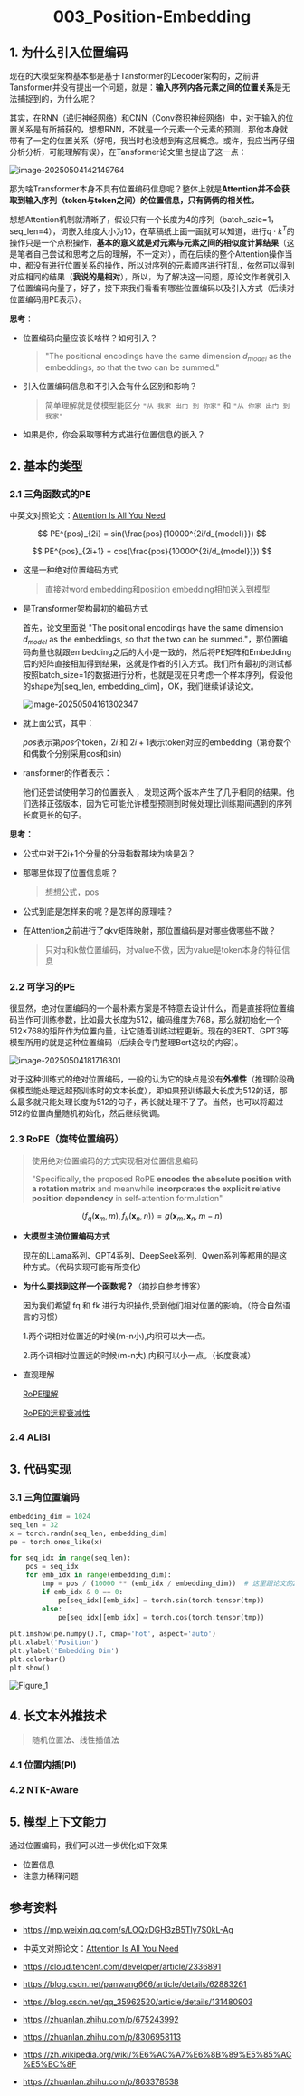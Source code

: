 <h1 align="center"> <p>003_Position-Embedding</p></h1>

## 1. 为什么引入位置编码

现在的大模型架构基本都是基于Tansformer的Decoder架构的，之前讲Tansformer并没有提出一个问题，就是：**输入序列内各元素之间的位置关系**是无法捕捉到的，为什么呢？

其实，在RNN（递归神经网络）和CNN（Conv卷积神经网络）中，对于输入的位置关系是有所捕获的，想想RNN，不就是一个元素一个元素的预测，那他本身就带有了一定的位置关系（好吧，我当时也没想到有这层概念。或许，我应当再仔细分析分析，可能理解有误），在Tansformer论文里也提出了这一点：

![image-20250504142149764](https://coderethan-1327000741.cos.ap-chengdu.myqcloud.com/blog-pics/image-20250504142149764.png)

那为啥Transformer本身不具有位置编码信息呢？整体上就是**Attention并不会获取到输入序列（token与token之间）的位置信息，只有俩俩的相关性。**

想想Attention机制就清晰了，假设只有一个长度为4的序列（batch_szie=1，seq_len=4），词嵌入维度大小为10，在草稿纸上画一画就可以知道，进行$q \cdot k^T$的操作只是一个点积操作，**基本的意义就是对元素与元素之间的相似度计算结果**（这是笔者自己尝试和思考之后的理解，不一定对），而在后续的整个Attention操作当中，都没有进行位置关系的操作，所以对序列的元素顺序进行打乱，依然可以得到对应相同的结果（**我说的是相对**），所以，为了解决这一问题，原论文作者就引入了位置编码向量了，好了，接下来我们看看有哪些位置编码以及引入方式（后续对位置编码用PE表示）。

**思考**：

- 位置编码向量应该长啥样？如何引入？

    > "The positional encodings have the same dimension $d_{model}$ as the embeddings, so that the two can be summed."

- 引入位置编码信息和不引入会有什么区别和影响？

    > 简单理解就是使模型能区分 `"从 我家 出门 到 你家"` 和 `"从 你家 出门 到 我家"`

- 如果是你，你会采取哪种方式进行位置信息的嵌入？



## 2. 基本的类型

### 2.1 三角函数式的PE

中英文对照论文：[Attention Is All You Need](https://yiyibooks.cn/arxiv/1706.03762v7/index.html)

$$
PE^{pos}_{2i} = sin(\frac{pos}{10000^{2i/d_{model}}})
$$

$$
PE^{pos}_{2i+1} = cos(\frac{pos}{10000^{2i/d_{model}}})
$$


- 这是一种绝对位置编码方式

    > 直接对word embedding和position embedding相加送入到模型

- 是Transformer架构最初的编码方式

    首先，论文里面说 "The positional encodings have the same dimension $d_{model}$ as the embeddings, so that the two can be summed."，那位置编码向量也就跟embedding之后的大小是一致的，然后将PE矩阵和Embedding后的矩阵直接相加得到结果，这就是作者的引入方式。我们所有最初的测试都按照batch_size=1的数据进行分析，也就是现在只考虑一个样本序列，假设他的shape为[seq_len, embedding_dim]，OK，我们继续详读论文。

    ![image-20250504161302347](https://coderethan-1327000741.cos.ap-chengdu.myqcloud.com/blog-pics/image-20250504161302347.png)

- 就上面公式，其中：

    $pos$表示第$pos$个token，$2i$ 和 $2i+1$表示token对应的embedding（第奇数个和偶数个分别采用cos和sin）
    
- ransformer的作者表示：

    他们还尝试使用学习的位置嵌入 ，发现这两个版本产生了几乎相同的结果。他们选择正弦版本，因为它可能允许模型预测到时候处理比训练期间遇到的序列长度更长的句子。

**思考：**

- 公式中对于2i+1个分量的分母指数那块为啥是2i？

- 那哪里体现了位置信息呢？

    > 想想公式，pos
    
- 公式到底是怎样来的呢？是怎样的原理哇？

- 在Attention之前进行了qkv矩阵映射，那位置编码是对哪些做哪些不做？

    > 只对q和k做位置编码，对value不做，因为value是token本身的特征信息

### 2.2 可学习的PE

很显然，绝对位置编码的一个最朴素方案是不特意去设计什么，而是直接将位置编码当作可训练参数，比如最大长度为512，编码维度为768，那么就初始化一个512×768的矩阵作为位置向量，让它随着训练过程更新。现在的BERT、GPT3等模型所用的就是这种位置编码（后续会专门整理Bert这块的内容）。

![image-20250504181716301](https://coderethan-1327000741.cos.ap-chengdu.myqcloud.com/blog-pics/image-20250504181716301.png)

​    对于这种训练式的绝对位置编码，一般的认为它的缺点是没有**外推性**（推理阶段确保模型能处理远超预训练时的文本长度），即如果预训练最大长度为512的话，那么最多就只能处理长度为512的句子，再长就处理不了了。当然，也可以将超过512的位置向量随机初始化，然后继续微调。

### 2.3 RoPE（旋转位置编码）

> 使用绝对位置编码的方式实现相对位置信息编码
>
> "Specifically, the proposed RoPE **encodes the absolute position with a rotation matrix** and meanwhile **incorporates the explicit relative position dependency** in self-attention formulation"

$$
\left\langle f_{q}\left(\boldsymbol{x}_{m}, m\right), f_{k}\left(\boldsymbol{x}_{n}, n\right)\right\rangle=g\left(\boldsymbol{x}_{m}, \boldsymbol{x}_{n}, m-n\right)
$$

- **大模型主流位置编码方式**

    现在的LLama系列、GPT4系列、DeepSeek系列、Qwen系列等都用的是这种方式。（代码实现可能有所变化）

- **为什么要找到这样一个函数呢？**（摘抄自参考博客）

    因为我们希望 fq 和 fk 进行内积操作,受到他们相对位置的影响。（符合自然语言的习惯）

    1.两个词相对位置近的时候(m-n小),内积可以大一点。

    2.两个词相对位置远的时候(m-n大),内积可以小一点。（长度衰减）

- 直观理解

    [RoPE理解](https://www.bilibili.com/video/BV1CQoaY2EU2?spm_id_from=333.788.player.switch&vd_source=d0891b7353b29ec2c50b1ea1f7004bfa)

    [RoPE的远程衰减性](https://www.bilibili.com/video/BV1iuoYYNEcZ?spm_id_from=333.788.videopod.sections&vd_source=d0891b7353b29ec2c50b1ea1f7004bfa)



### 2.4 ALiBi



## 3. 代码实现

### 3.1 三角位置编码

```python
embedding_dim = 1024
seq_len = 32
x = torch.randn(seq_len, embedding_dim)
pe = torch.ones_like(x)

for seq_idx in range(seq_len):
    pos = seq_idx
    for emb_idx in range(embedding_dim):
        tmp = pos / (10000 ** (emb_idx / embedding_dim))  # 这里跟论文的2i有点不一样
        if emb_idx & 0 == 0:
            pe[seq_idx][emb_idx] = torch.sin(torch.tensor(tmp))
        else:
            pe[seq_idx][emb_idx] = torch.cos(torch.tensor(tmp))
            
plt.imshow(pe.numpy().T, cmap='hot', aspect='auto')
plt.xlabel('Position')
plt.ylabel('Embedding Dim')
plt.colorbar()
plt.show()
```

![Figure_1](https://coderethan-1327000741.cos.ap-chengdu.myqcloud.com/blog-pics/Figure_1.png)



## 4. 长文本外推技术

> 随机位置法、线性插值法

### 4.1 位置内插(PI)

### 4.2 NTK-Aware



## 5. 模型上下文能力

通过位置编码，我们可以进一步优化如下效果

- 位置信息
- 注意力稀释问题

## 参考资料

- https://mp.weixin.qq.com/s/LOQxDGH3zB5Tly7S0kL-Ag
- 中英文对照论文：[Attention Is All You Need](https://yiyibooks.cn/arxiv/1706.03762v7/index.html)

- https://cloud.tencent.com/developer/article/2336891
- https://blog.csdn.net/panwang666/article/details/62883261

- https://blog.csdn.net/qq_35962520/article/details/131480903

- https://zhuanlan.zhihu.com/p/675243992

- https://zhuanlan.zhihu.com/p/8306958113

- https://zh.wikipedia.org/wiki/%E6%AC%A7%E6%8B%89%E5%85%AC%E5%BC%8F

- https://zhuanlan.zhihu.com/p/863378538